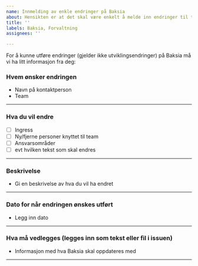 ```yaml
---
name: Innmelding av enkle endringer på Baksia
about: Hensikten er at det skal være enkelt å melde inn endringer til teamet
title: ''
labels: Baksia, Forvaltning
assignees: ''

---
```


For å kunne utføre endringer (gjelder ikke utviklingsendringer) på Baksia må vi ha litt informasjon fra deg:

### Hvem ønsker endringen
- Navn på kontaktperson
- Team
_______________________________________________________________________________________________________________

### Hva du vil endre
- [ ] Ingress
- [ ] Ny/fjerne personer knyttet til team
- [ ] Ansvarsområder
- [ ] evt hvilken tekst som skal endres 
_______________________________________________________________________________________________________________

### Beskrivelse
- Gi en beskrivelse av hva du vil ha endret
_______________________________________________________________________________________________________________

### Dato for når endringen ønskes utført
- Legg inn dato
_______________________________________________________________________________________________________________

### Hva må vedlegges (legges inn som tekst eller fil i issuen)

- Informasjon med hva Baksia skal oppdateres med 
_______________________________________________________________________________________________________________
